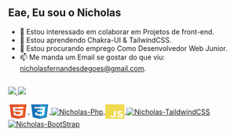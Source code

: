 ## Eae, Eu sou o Nicholas

- 👀 Estou interessado em colaborar em Projetos de front-end.
- 🌱 Estou aprendendo Chakra-UI & TailwindCSS.
- 💞️ Estou procurando emprego Como Desenvolvedor Web Junior.
- 📫 Me manda um Email se gostar do que viu: nicholasfernandesdegoes@gmail.com.

##

<div>
    <a href="/">
    <img height="180em" src="https://github-readme-stats.vercel.app/api?username=Nicholas-Goes&show_icons=true&theme=merko"/>
    <img height="180em" src="https://github-readme-stats.vercel.app/api/top-langs/?username=Nicholas-Goes&layout=compact&theme=merko"/>
</div>

<div style="display: inline_block"><br>
  <img align="center" alt="Nicholas-HTML" height="30" width="40" src="https://raw.githubusercontent.com/devicons/devicon/master/icons/html5/html5-original.svg">
  <img align="center" alt="Nicholas-CSS" height="30" width="40" src="https://raw.githubusercontent.com/devicons/devicon/master/icons/css3/css3-original.svg">
  <img align="center" alt="Nicholas-Php" height="30" width="40" src="https://cdn.jsdelivr.net/gh/devicons/devicon/icons/php/php-original.svg">
  <img align="center" alt="Nicholas-Js" height="30" width="40" src="https://raw.githubusercontent.com/devicons/devicon/master/icons/javascript/javascript-plain.svg">
  <img align="center" alt="Nicholas-TaildwindCSS" height="30" width="40" src="https://cdn.jsdelivr.net/gh/devicons/devicon/icons/tailwindcss/tailwindcss-plain.svg" ">
  <img align="center" alt="Nicholas-BootStrap" height="30" width="40" src="https://cdn.jsdelivr.net/gh/devicons/devicon/icons/bootstrap/bootstrap-original.svg">
</div>

##
<div>



</div>
